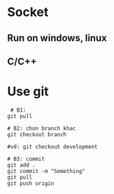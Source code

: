 # Socket
## Run on windows, linux
## C/C++
# Use git
```
 # B1:
git pull

# B2: chon branch khac
git checkout branch

#vd: git checkout development

# B3: commit
git add .
git commit -m "Something"
git pull
git push origin

```